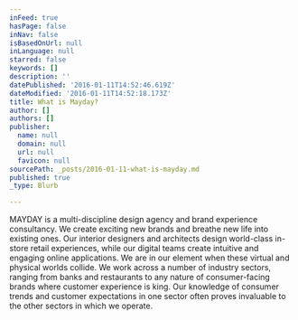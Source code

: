```yaml
---
inFeed: true
hasPage: false
inNav: false
isBasedOnUrl: null
inLanguage: null
starred: false
keywords: []
description: ''
datePublished: '2016-01-11T14:52:46.619Z'
dateModified: '2016-01-11T14:52:18.173Z'
title: What is Mayday?
author: []
authors: []
publisher:
  name: null
  domain: null
  url: null
  favicon: null
sourcePath: _posts/2016-01-11-what-is-mayday.md
published: true
_type: Blurb

---
```

MAYDAY is a multi-discipline design agency and brand experience consultancy. We create exciting new brands and breathe new life into existing ones. Our interior designers and architects design world-class in-store retail experiences, while our digital teams create intuitive and engaging online applications. We are in our element when these virtual and physical worlds collide. We work across a number of industry sectors, ranging from banks and restaurants to any nature of consumer-facing brands where customer experience is king. Our knowledge of consumer trends and customer expectations in one sector often proves invaluable to the other sectors in which we operate.